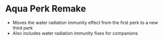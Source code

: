 # Aqua Perk Remake

* Moves the water radiation immunity effect from the first perk to a new third perk
* Also includes water radiation immunity fixes for companions